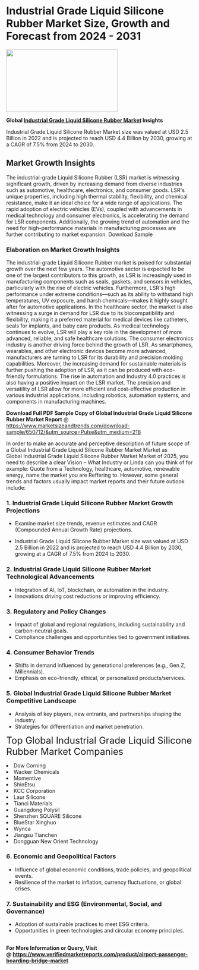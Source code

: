 <H1>Industrial Grade Liquid Silicone Rubber Market Size, Growth and Forecast from 2024 - 2031</H1><img class="aligncenter size-medium wp-image-584254" src="https://thirdeyenews.in/wp-content/uploads/2024/09/Global-Market-Research-300x168.jpeg" alt="" width="300" height="168" /><p><strong>Global&nbsp;<a href="https://www.marketsizeandtrends.com/download-sample/650712/&amp;utm_source=Pulse&amp;utm_medium=218">Industrial Grade Liquid Silicone Rubber Market</a> Insights</strong></p><p>Industrial Grade Liquid Silicone Rubber Market size was valued at USD 2.5 Billion in 2022 and is projected to reach USD 4.4 Billion by 2030, growing at a CAGR of 7.5% from 2024 to 2030.</p><p><h2>Market Growth Insights</h2> The industrial-grade Liquid Silicone Rubber (LSR) market is witnessing significant growth, driven by increasing demand from diverse industries such as automotive, healthcare, electronics, and consumer goods. LSR's unique properties, including high thermal stability, flexibility, and chemical resistance, make it an ideal choice for a wide range of applications. The rapid adoption of electric vehicles (EVs), coupled with advancements in medical technology and consumer electronics, is accelerating the demand for LSR components. Additionally, the growing trend of automation and the need for high-performance materials in manufacturing processes are further contributing to market expansion. Download Sample <h3>Elaboration on Market Growth Insights</h3> The industrial-grade Liquid Silicone Rubber market is poised for substantial growth over the next few years. The automotive sector is expected to be one of the largest contributors to this growth, as LSR is increasingly used in manufacturing components such as seals, gaskets, and sensors in vehicles, particularly with the rise of electric vehicles. Furthermore, LSR's high performance under extreme conditions—such as its ability to withstand high temperatures, UV exposure, and harsh chemicals—makes it highly sought after for automotive applications. In the healthcare sector, the market is also witnessing a surge in demand for LSR due to its biocompatibility and flexibility, making it a preferred material for medical devices like catheters, seals for implants, and baby care products. As medical technology continues to evolve, LSR will play a key role in the development of more advanced, reliable, and safe healthcare solutions. The consumer electronics industry is another driving force behind the growth of LSR. As smartphones, wearables, and other electronic devices become more advanced, manufacturers are turning to LSR for its durability and precision molding capabilities. Moreover, the increasing demand for sustainable materials is further pushing the adoption of LSR, as it can be produced with eco-friendly formulations. The rise in automation and Industry 4.0 practices is also having a positive impact on the LSR market. The precision and versatility of LSR allow for more efficient and cost-effective production in various industrial applications, including robotics, automation systems, and components in manufacturing machines. </p><p><span class=""><strong>Download Full PDF Sample Copy of Global Industrial Grade Liquid Silicone Rubber Market Report</strong> @ <a href="https://www.marketsizeandtrends.com/download-sample/650712/&amp;utm_source=Pulse&amp;utm_medium=218" target="_blank">https://www.marketsizeandtrends.com/download-sample/650712/&amp;utm_source=Pulse&amp;utm_medium=218</a></span></p><p>In order to make an accurate and perceptive description of future scope of a Global&nbsp;Industrial Grade Liquid Silicone Rubber Market Market as Global&nbsp;Industrial Grade Liquid Silicone Rubber Market Market of 2025, you need to describe a clear Vision &ndash; What Industry or Linda can you think of for example: Quote from a Technology, healthcare, automotive, renewable energy, name the market you are Reffering to. However, some general trends and factors usually impact market reports and their future outlook include:</p><h3>1.&nbsp;<strong>Industrial Grade Liquid Silicone Rubber Market Growth Projections</strong></h3><ul><li>Examine market size trends, revenue estimates and CAGR (Compounded Annual Growth Rate) projections.</li><li><p>Industrial Grade Liquid Silicone Rubber Market size was valued at USD 2.5 Billion in 2022 and is projected to reach USD 4.4 Billion by 2030, growing at a CAGR of 7.5% from 2024 to 2030.</p></li></ul><h3>2.&nbsp;<strong>Industrial Grade Liquid Silicone Rubber Market Technological Advancements</strong></h3><ul><li>Integration of AI, IoT, blockchain, or automation in the industry.</li><li>Innovations driving cost reductions or improving efficiency.</li></ul><h3>3.&nbsp;<strong>Regulatory and Policy Changes</strong></h3><ul><li>Impact of global and regional regulations, including sustainability and carbon-neutral goals.</li><li>Compliance challenges and opportunities tied to government initiatives.</li></ul><h3>4.&nbsp;<strong>Consumer Behavior Trends</strong></h3><ul><li>Shifts in demand influenced by generational preferences (e.g., Gen Z, Millennials).</li><li>Emphasis on eco-friendly, ethical, or personalized products/services.</li></ul><h3>5.&nbsp;<strong>Global Industrial Grade Liquid Silicone Rubber Market Competitive Landscape</strong></h3><ul><li>Analysis of key players, new entrants, and partnerships shaping the industry.</li><li>Strategies for differentiation and market penetration.</li></ul><p data-pm-slice="1 1 []"><span style="color: inherit; font-family: inherit; font-size: 25px;">Top Global Industrial Grade Liquid Silicone Rubber Market Companies</span></p><div class="" data-test-id=""><p><li>Dow Corning</li><li> Wacker Chemicals</li><li> Momentive</li><li> ShinEtsu</li><li> KCC Corporation</li><li> Laur Silicone</li><li> Tianci Materials</li><li> Guangdong Polysil</li><li> Shenzhen SQUARE Silicone</li><li> BlueStar Xinghuo</li><li> Wynca</li><li> Jiangsu Tianchen</li><li> Dongguan New Orient Technology</li></p></div><h3>6.&nbsp;<strong>Economic and Geopolitical Factors</strong></h3><ul><li>Influence of global economic conditions, trade policies, and geopolitical events.</li><li>Resilience of the market to inflation, currency fluctuations, or global crises.</li></ul><h3>7.&nbsp;<strong>Sustainability and ESG (Environmental, Social, and Governance)</strong></h3><ul><li>Adoption of sustainable practices to meet ESG criteria.</li><li>Opportunities in green technologies and circular economy principles.</li></ul><h2><strong style="font-size: 14px;">For More Information or Query, Visit @&nbsp;</strong><a style="background-color: #ffffff; font-size: 14px;" href="https://www.marketsizeandtrends.com/report/industrial-grade-liquid-silicone-rubber-market/" target="_blank">https://www.verifiedmarketreports.com/product/airport-passenger-boarding-bridge-market</a></h2>
